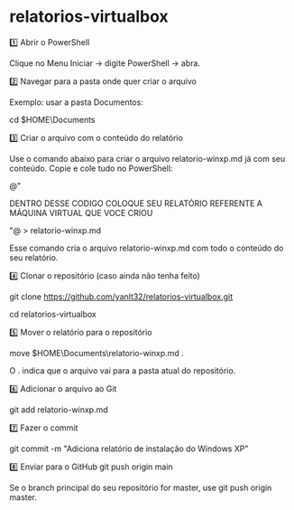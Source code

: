# relatorios-virtualbox


1️⃣ Abrir o PowerShell

Clique no Menu Iniciar → digite PowerShell → abra.

2️⃣ Navegar para a pasta onde quer criar o arquivo

Exemplo: usar a pasta Documentos:

cd $HOME\Documents 

3️⃣ Criar o arquivo com o conteúdo do relatório

Use o comando abaixo para criar o arquivo relatorio-winxp.md já com seu conteúdo. Copie e cole tudo no PowerShell:

@"


DENTRO DESSE CODIGO COLOQUE SEU RELATÓRIO REFERENTE A MÁQUINA VIRTUAL QUE VOCE CRIOU



"@ > relatorio-winxp.md


Esse comando cria o arquivo relatorio-winxp.md com todo o conteúdo do seu relatório.

4️⃣ Clonar o repositório (caso ainda não tenha feito)


git clone https://github.com/yanlt32/relatorios-virtualbox.git


cd relatorios-virtualbox

5️⃣ Mover o relatório para o repositório


move $HOME\Documents\relatorio-winxp.md .


O . indica que o arquivo vai para a pasta atual do repositório.

6️⃣ Adicionar o arquivo ao Git


git add relatorio-winxp.md

7️⃣ Fazer o commit


git commit -m "Adiciona relatório de instalação do Windows XP"

8️⃣ Enviar para o GitHub
git push origin main


Se o branch principal do seu repositório for master, use git push origin master.

